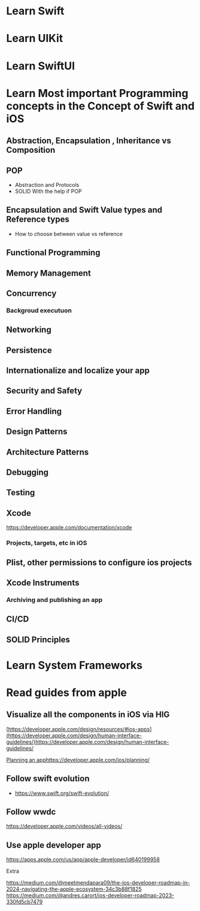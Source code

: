 # Learn Swift


# Learn UIKit


# Learn SwiftUI



# Learn Most important Programming concepts in the Concept of Swift and iOS

## Abstraction, Encapsulation , Inheritance vs Composition  

## POP
  - Abstraction and Protocols
  - SOLID With the help if POP
## Encapsulation and Swift Value types and Reference types
  - How to choose between value vs reference

## Functional  Programming


## Memory Management

## Concurrency

 ### Backgroud executuon

## Networking

## Persistence

## Internationalize and localize your app

## Security and Safety

## Error Handling

## Design Patterns

## Architecture Patterns



## Debugging


## Testing




## Xcode 
  https://developer.apple.com/documentation/xcode

  ### Projects, targets, etc in iOS 

  ## Plist, other permissions to configure ios projects 

  ## Xcode Instruments
  
### Archiving and publishing an app


## CI/CD




## SOLID Principles

 

# Learn System Frameworks




# Read guides from apple

##  Visualize all the components in iOS via HIG
  [https://developer.apple.com/design/resources/#ios-apps](https://developer.apple.com/design/human-interface-guidelines/)https://developer.apple.com/design/human-interface-guidelines/

[Planning an app](https://developer.apple.com/ios/planning/)https://developer.apple.com/ios/planning/

## Follow swift evolution

- https://www.swift.org/swift-evolution/

## Follow wwdc 

https://developer.apple.com/videos/all-videos/

## Use apple developer app
 https://apps.apple.com/us/app/apple-developer/id640199958 





 Extra

 https://medium.com/@meetmendapara09/the-ios-developer-roadmap-in-2024-navigating-the-apple-ecosystem-34c3b88f1825
 https://medium.com/@andres.carort/ios-developer-roadmap-2023-330fd5cb7479




